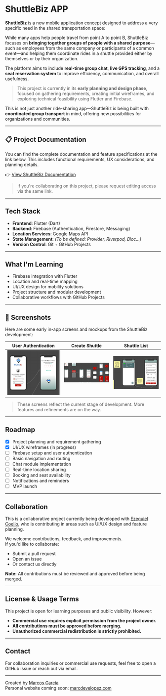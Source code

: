 # ShuttleBiz APP

**ShuttleBiz** is a new mobile application concept designed to address a very specific need in the shared transportation space:

While many apps help people travel from point A to point B, ShuttleBiz focuses on **bringing together groups of people with a shared purpose**—such as employees from the same company or participants of a common event—and helping them coordinate rides in a shuttle provided either by themselves or by their organization.

The platform aims to include **real-time group chat**, **live GPS tracking**, and a **seat reservation system** to improve efficiency, communication, and overall usefulness.

> This project is currently in its **early planning and design phase**, focused on gathering requirements, creating initial wireframes, and exploring technical feasibility using Flutter and Firebase.

This is not just another ride-sharing app—ShuttleBiz is being built with **coordinated group transport** in mind, offering new possibilities for organizations and communities.

---

## 📋 Project Documentation

You can find the complete documentation and feature specifications at the link below. This includes functional requirements, UX considerations, and planning details.

👉 [View ShuttleBiz Documentation](docs/SPECIFICATIONS.md)

> If you're collaborating on this project, please request editing access via the same link.

---

## Tech Stack

- **Frontend**: Flutter (Dart)
- **Backend**: Firebase (Authentication, Firestore, Messaging)
- **Location Services**: Google Maps API
- **State Management**: *(To be defined: Provider, Riverpod, Bloc...)*
- **Version Control**: Git + GitHub Projects

---

## What I'm Learning

- Firebase integration with Flutter
- Location and real-time mapping
- UI/UX design for mobility solutions
- Project structure and modular development
- Collaborative workflows with GitHub Projects

---

## 📱 Screenshots

Here are some early in-app screens and mockups from the ShuttleBiz development:

| User Authentication | Create Shuttle | Shuttle List |
|---------------------|----------------|--------------|
| ![Auth](assets/screens/auth.png) | ![Create](assets/screens/create-shuttle.png) | ![List](assets/screens/shuttle-list.png) |

> These screens reflect the current stage of development. More features and refinements are on the way.

---

## Roadmap

- [x] Project planning and requirement gathering
- [x] UI/UX wireframes (in progress)
- [ ] Firebase setup and user authentication
- [ ] Basic navigation and routing
- [ ] Chat module implementation
- [ ] Real-time location sharing
- [ ] Booking and seat availability
- [ ] Notifications and reminders
- [ ] MVP launch

---

## Collaboration

This is a collaborative project currently being developed with [Ezequiel Coello](https://github.com/ezecoeli), who is contributing in areas such as UI/UX design and feature planning.

We welcome contributions, feedback, and improvements.  
If you'd like to collaborate:

- Submit a pull request
- Open an issue
- Or contact us directly

**Note:** All contributions must be reviewed and approved before being merged.

---

## License & Usage Terms

This project is open for learning purposes and public visibility. However:

- **Commercial use requires explicit permission from the project owner.**
- **All contributions must be approved before merging.**
- **Unauthorized commercial redistribution is strictly prohibited.**

---

## Contact

For collaboration inquiries or commercial use requests, feel free to open a GitHub issue or reach out via email.

---

 Created by [Marcos García](https://github.com/marcdevelopez)  
 Personal website coming soon: [marcdevelopez.com](https://marcdevelopez.com)

